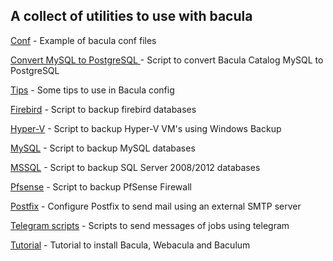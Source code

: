 ## A collect of utilities to use with bacula



[Conf](/conf) - Example of bacula conf files

[Convert MySQL to PostgreSQL ](/convert_mysql_to_postgresql) - Script to convert Bacula Catalog MySQL to PostgreSQL

[Tips](/dicas) - Some tips to use in Bacula config

[Firebird](/firebird) - Script to backup firebird databases

[Hyper-V](/hyper-v) - Script to backup Hyper-V VM's using Windows Backup

[MySQL](/mysql) - Script to backup MySQL databases

[MSSQL](/mssql) - Script to backup SQL Server 2008/2012 databases

[Pfsense](/pfsense) - Script to backup PfSense Firewall

[Postfix](/postfix) - Configure Postfix to send mail using an external SMTP server

[Telegram scripts](/telegram) - Scripts to send messages of jobs using telegram

[Tutorial](/tutorial) - Tutorial to install Bacula, Webacula and Baculum

